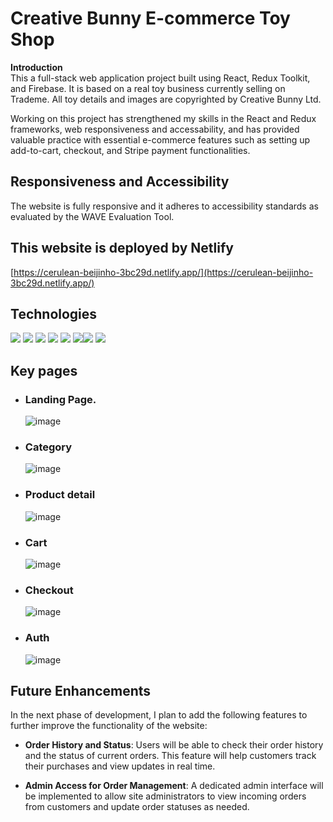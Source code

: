 # Creative Bunny E-commerce Toy Shop

**Introduction**
<br />
This a full-stack web application project built using React, Redux Toolkit, and Firebase. It is based on a real toy business currently selling on Trademe. All toy details and images are copyrighted by Creative Bunny Ltd. 

Working on this project has strengthened my skills in the React and Redux frameworks, web responsiveness and accessability, and has provided valuable practice with essential e-commerce features such as setting up add-to-cart, checkout, and Stripe payment functionalities.

## Responsiveness and Accessibility

The website is fully responsive and it adheres to accessibility standards as evaluated by the WAVE Evaluation Tool.


## This website is deployed by Netlify

[https://cerulean-beijinho-3bc29d.netlify.app/](https://cerulean-beijinho-3bc29d.netlify.app/)

## Technologies

![](https://img.shields.io/badge/React-purple) ![](https://img.shields.io/badge/Redux-purple) ![](https://img.shields.io/badge/Firebase_Authentication-blue)
![](https://img.shields.io/badge/Firestore_Database-blue) ![](https://img.shields.io/badge/SCSS-grey) ![](https://img.shields.io/badge/TypeScript-green)![](https://img.shields.io/badge/Netlify_Deployment-grey) ![](https://img.shields.io/badge/Stripe_Payment-yellow)

## Key pages

-   ### Landing Page.

    ![image](https://i.ibb.co/PW2yWWP/Creative-bunny-landing-page.png)

-   ### Category

    ![image](https://i.ibb.co/kg1L9by/Category.png)

-   ### Product detail

    ![image](https://i.ibb.co/bmnd1tj/Product-detail.png)

-   ### Cart

    ![image](https://i.ibb.co/kBSmdDR/Cart.png)

-   ### Checkout

    ![image](https://i.ibb.co/r2vhGNv/Checkout.png)

-   ### Auth
    ![image](https://i.ibb.co/hcrzD2y/Auth.png)



## Future Enhancements

In the next phase of development, I plan to add the following features to further improve the functionality of the website:

-   **Order History and Status**: Users will be able to check their order history and the status of current orders. This feature will help customers track their purchases and view updates in real time.

-   **Admin Access for Order Management**: A dedicated admin interface will be implemented to allow site administrators to view incoming orders from customers and update order statuses as needed.

